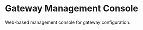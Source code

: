 Gateway Management Console
==========================

Web-based management console for gateway configuration.
